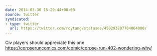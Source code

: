 ```yaml
---
date: 2014-03-30 15:29:44+00:00
source: twitter
syndicated:
- type: twitter
  url: https://twitter.com/roytang/statuses/450293807704064000/
---
```


Civ players should appreciate this one https://corpseruncomics.com/comic/corpse-run-402-wondering-why/